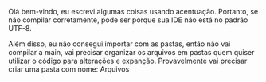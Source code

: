 Olá bem-vindo, eu escrevi algumas coisas usando acentuação. Portanto, se não compilar corretamente, pode ser porque sua IDE não está no padrão UTF-8.

Além disso, eu não consegui importar com as pastas, então não vai compilar a main, vai precisar organizar os arquivos em pastas quem quiser utilizar 
o código para alterações e expanção. Provavelmente vai precisar criar uma pasta com nome: Arquivos



